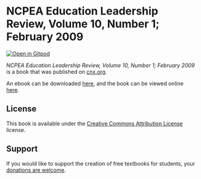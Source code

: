 # NCPEA Education Leadership Review, Volume 10, Number 1; February 2009

[![Open in Gitpod](https://gitpod.io/button/open-in-gitpod.svg)](https://gitpod.io/from-referrer/)

_NCPEA Education Leadership Review, Volume 10, Number 1; February 2009_ is a book that was published on [cnx.org](https://cnx.org/).

An ebook can be downloaded [here](https://github.com/cnx-user-books/cnxbook-ncpea-education-leadership-review-volume-10-number-1-february-2009/releases/latest), and the book can be viewed online [here](https://github.com/cnx-user-books/cnxbook-ncpea-education-leadership-review-volume-10-number-1-february-2009/releases/latest).

## License
This book is available under the [Creative Commons Attribution License](./LICENSE) license.

## Support
If you would like to support the creation of free textbooks for students, your [donations are welcome](https://riceconnect.rice.edu/donation/support-openstax-banner).
